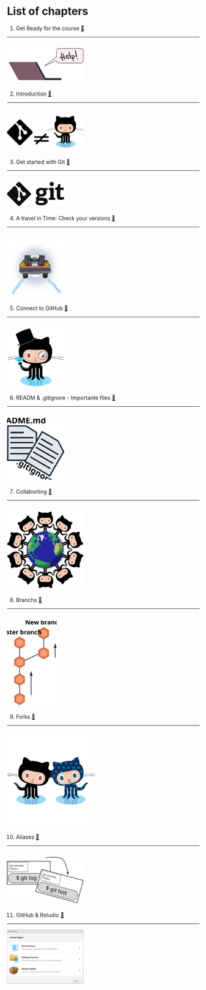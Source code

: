 # List of chapters

 1. Get Ready for the course [🔗](https://liascript.github.io/course/?https://raw.githubusercontent.com/vibbits/introduction-github/master/tutorials/1_Get_ready_for_the_course/tutorial.md#1)
---
[<img src="https://raw.githubusercontent.com/vibbits/introduction-github/192d9178ab16af65b9f743d096ce3e9c0ed60133/images/help!.svg" width="200"/>](https://liascript.github.io/course/?https://raw.githubusercontent.com/vibbits/introduction-github/master/tutorials/1_Get_ready_for_the_course/tutorial.md#1)
---
2. Introduction [🔗](https://liascript.github.io/course/?https://raw.githubusercontent.com/vibbits/introduction-github/master/tutorials/2_introduction/tutorial.md#1)
---
[<img src="https://raw.githubusercontent.com/vibbits/introduction-github/8fc0d7c978044944c18f6e85e25aa2961af13a32/images/git_diff_github.svg" width="200"/>](https://liascript.github.io/course/?https://raw.githubusercontent.com/vibbits/introduction-github/master/tutorials/2_introduction/tutorial.md#1)
---
3. Get started with Git [🔗](https://liascript.github.io/course/?https://raw.githubusercontent.com/vibbits/introduction-github/master/tutorials/3_etting_started/tutorial.md#1)
---
[<img src="https://raw.githubusercontent.com/vibbits/introduction-github/ab984e5abf41d29cd68a2ef732cfb5e8bd41d87d/images/Git-logo-black.svg" width="150"/>](https://liascript.github.io/course/?https://raw.githubusercontent.com/vibbits/introduction-github/master/tutorials/3_etting_started/tutorial.md#1)
---
4. A travel in Time: Check your versions [🔗](https://liascript.github.io/course/?https://raw.githubusercontent.com/vibbits/introduction-github/master/tutorials/4_time-travel_my_versions/tutorial.md#1)
---
[<img src="https://raw.githubusercontent.com/vibbits/introduction-github/c67c73b703dd8df3b51e9ef79d220abd70215032/images/images_tutorial/DeLorean_back.svg" width="150"/>](https://liascript.github.io/course/?https://raw.githubusercontent.com/vibbits/introduction-github/master/tutorials/4_time-travel_my_versions/tutorial.md#1)
---
5. Connect to GitHub [🔗](https://liascript.github.io/course/?https://raw.githubusercontent.com/vibbits/introduction-github/master/tutorials/5_Conncting_2_GitHub/tutorial.md#1)
---
[<img src="https://raw.githubusercontent.com/vibbits/introduction-github/master/images/class-act.png" width="150"/>](https://liascript.github.io/course/?https://raw.githubusercontent.com/vibbits/introduction-github/master/tutorials/5_Conncting_2_GitHub/tutorial.md#1)
---
6. READM & .gitignore - Importante files [🔗](https://liascript.github.io/course/?https://raw.githubusercontent.com/vibbits/introduction-github/master/tutorials/6_gitignore&README/tutorial.md#1)
---
[<img src="https://raw.githubusercontent.com/vibbits/introduction-github/8fc7c9dfd9497984d3031e267658c7bf052db913/images/git_files.svg" width="150"/>](https://liascript.github.io/course/?https://raw.githubusercontent.com/vibbits/introduction-github/master/tutorials/6_gitignore&README/tutorial.md#1)
---
7. Collaborting [🔗](https://liascript.github.io/course/?https://raw.githubusercontent.com/vibbits/introduction-github/master/tutorials/7_collaborating_GitHub/tutorial.md#1)
---
[<img src="https://raw.githubusercontent.com/vibbits/introduction-github/master/images/benevocats.png" width="200"/>](https://liascript.github.io/course/?https://raw.githubusercontent.com/vibbits/introduction-github/master/tutorials/7_collaborating_GitHub/tutorial.md#1)
---
8. Branchs [🔗](https://liascript.github.io/course/?https://raw.githubusercontent.com/vibbits/introduction-github/master/tutorials/8_branchs/tutorial.md#1)
---
[<img src="https://raw.githubusercontent.com/vibbits/introduction-github/548d204f4613b52f5fb95e80168c34baa69f0286/images/branch_basic.svg" width="130"/>](https://liascript.github.io/course/?https://raw.githubusercontent.com/vibbits/introduction-github/master/tutorials/8_branchs/tutorial.md#1)
---
9. Forks [🔗](https://liascript.github.io/course/?https://raw.githubusercontent.com/vibbits/introduction-github/master/tutorials/9_forks/tutorial.md#1)
---
[<img src="https://raw.githubusercontent.com/vibbits/introduction-github/master/images/forktocat.jpg" width="230"/>](https://liascript.github.io/course/?https://raw.githubusercontent.com/vibbits/introduction-github/master/tutorials/9_forks/tutorial.md#1)
---
10. Aliases [🔗](https://liascript.github.io/course/?https://raw.githubusercontent.com/vibbits/introduction-github/master/tutorials/10_Git_aliases/tutorial.md#1)
---
[<img src="https://raw.githubusercontent.com/vibbits/introduction-github/39cd4a64d2e4ad573cba1fc8283ad2b25b755ab7/images/git_aliases.svg" width="200"/>](https://liascript.github.io/course/?https://raw.githubusercontent.com/vibbits/introduction-github/master/tutorials/10_Git_aliases/tutorial.md#1)
---
11. GitHub & Rstudio [🔗](https://liascript.github.io/course/?https://raw.githubusercontent.com/vibbits/introduction-github/master/tutorials/11_github_rstudios/tutorial.md#1)
---
[<img src="https://raw.githubusercontent.com/vibbits/introduction-github/master/images/images_tutorial/rstudio-1.PNG" width="200"/>](https://liascript.github.io/course/?https://raw.githubusercontent.com/vibbits/introduction-github/master/tutorials/11_github_rstudios/tutorial.md#1)